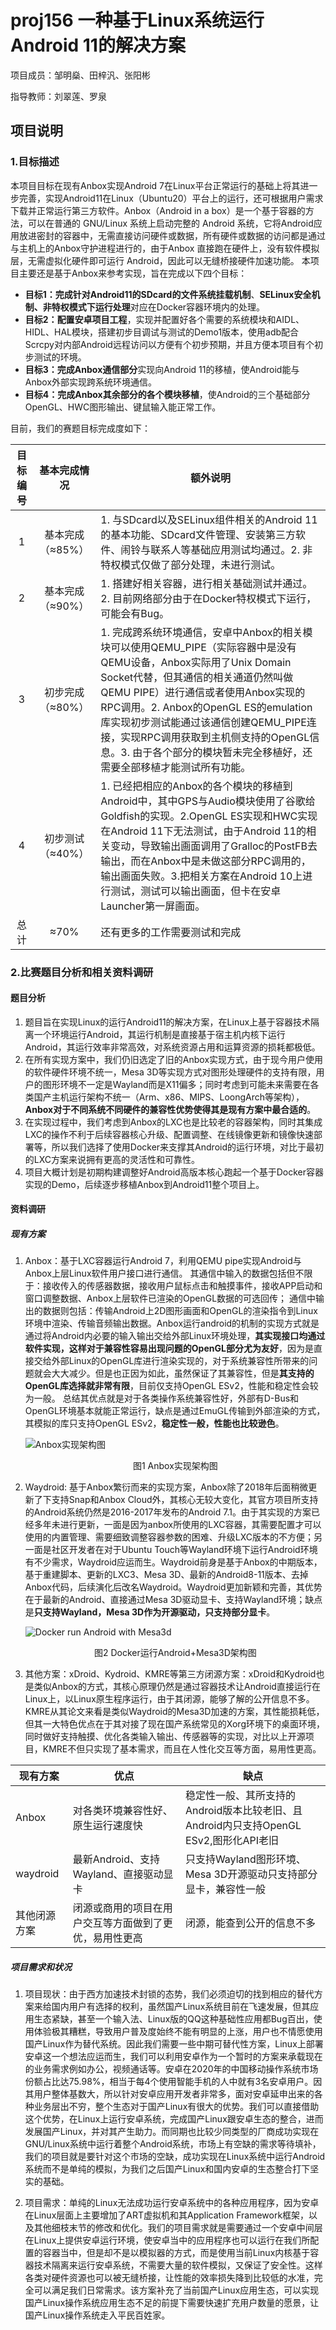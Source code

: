 # proj156 一种基于Linux系统运行Android 11的解决方案  

项目成员：邹明燊、田梓汎、张阳彬

指导教师：刘翠莲、罗泉

## 项目说明
### 1.目标描述  

本项目目标在现有Anbox实现Android 7在Linux平台正常运行的基础上将其进一步完善，实现Android11在Linux（Ubuntu20）平台上的运行，还可根据用户需求下载并正常运行第三方软件。Anbox（Android in a box）是一个基于容器的方法，可以在普通的 GNU/Linux 系统上启动完整的 Android 系统，它将Android应用放进密封的容器中，无需直接访问硬件或数据，所有硬件或数据的访问都是通过与主机上的Anbox守护进程进行的，由于Anbox 直接跑在硬件上，没有软件模拟层，无需虚拟化硬件即可运行 Android，因此可以无缝桥接硬件加速功能。
本项目主要还是基于Anbox来参考实现，旨在完成以下四个目标：

- **目标1：**完成针对Android11的**SDcard的文件系统挂载机制**、**SELinux安全机制、非特权模式下运行处理**对应在Docker容器环境内的处理。
- **目标2：**配置**安卓项目工程**，实现并配置好各个需要的系统模块和AIDL、HIDL、HAL模块，搭建初步目调试与测试的Demo1版本，使用adb配合Scrcpy对内部Android远程访问以方便有个初步预期，并且方便本项目有个初步测试的环境。
- **目标3：**完成**Anbox通信部分**实现向Android 11的移植，使Android能与Anbox外部实现跨系统环境通信。
- **目标4：**完成**Anbox其余部分的各个模块移植**，使Android的三个基础部分OpenGL、HWC图形输出、键鼠输入能正常工作。

目前，我们的赛题目标完成度如下：

| 目标编号 |   基本完成情况   | 额外说明                                                     |
| :------: | :--------------: | ------------------------------------------------------------ |
|    1     | 基本完成（≈85%） | 1. 与SDcard以及SELinux组件相关的Android 11的基本功能、SDcard文件管理、安装第三方软件、闹铃与联系人等基础应用测试均通过。2. 非特权模式仅做了部分处理，未进行测试。 |
|    2     | 基本完成（≈90%） | 1. 搭建好相关容器，进行相关基础测试并通过。2. 目前网络部分由于在Docker特权模式下运行，可能会有Bug。 |
|    3     | 初步完成（≈80%） | 1. 完成跨系统环境通信，安卓中Anbox的相关模块可以使用QEMU_PIPE（实际容器中是没有QEMU设备，Anbox实际用了Unix Domain Socket代替，但其通信的相关通道仍然叫做QEMU PIPE）进行通信或者使用Anbox实现的RPC调用。2. Anbox的OpenGL ES的emulation库实现初步测试能通过该通信创建QEMU_PIPE连接，实现RPC调用获取到主机侧支持的OpenGL信息。3. 由于各个部分的模块暂未完全移植好，还需要全部移植才能测试所有功能。 |
|    4     | 初步测试（≈40%） | 1. 已经把相应的Anbox的各个模块的移植到Android中，其中GPS与Audio模块使用了谷歌给Goldfish的实现。2.OpenGL ES实现和HWC实现在Android 11下无法测试，由于Android 11的相关变动，导致输出画面调用了Gralloc的PostFB去输出，而在Anbox中是未做这部分RPC调用的，输出画面失败。3.把相关方案在Android 10上进行测试，测试可以输出画面，但卡在安卓Launcher第一屏画面。 |
|   总计   |       ≈70%       | 还有更多的工作需要测试和完成                                 |

### 2.比赛题目分析和相关资料调研  

#### 题目分析

1) 题目旨在实现Linux的运行Android11的解决方案，在Linux上基于容器技术隔离一个环境运行Android，其运行机制是直接基于宿主机内核下运行Android，其运行效率非常高效，对系统资源占用和运算资源的损耗都极低。  
2) 在所有实现方案中，我们仍旧选定了旧的Anbox实现方式，由于现今用户使用的软件硬件环境不统一，Mesa 3D等实现方式对图形处理硬件的支持有限，用户的图形环境不一定是Wayland而是X11偏多；同时考虑到可能未来需要在各类国产主机运行架构不统一（Arm、x86、MIPS、LoongArch等架构），**Anbox对于不同系统不同硬件的兼容性优势使得其是现有方案中最合适的**。  
3) 在实现过程中，我们考虑到Anbox的LXC也是比较老的容器架构，同时其集成LXC的操作不利于后续容器核心升级、配置调整、在线镜像更新和镜像快速部署等，所以我们选择了使用Docker来支撑其Android的运行环境，对比于最初的LXC方案来说拥有更高的灵活性和可靠性。  
4) 项目大概计划是初期构建调整好Android高版本核心跑起一个基于Docker容器实现的Demo，后续逐步移植Anbox到Android11整个项目上。

#### 资料调研  
##### 现有方案

1. Anbox：基于LXC容器运行Android 7，利用QEMU pipe实现Android与Anbox上层Linux软件用户接口进行通信。    其通信中输入的数据包括但不限于：接收传入的传感器数据，接收用户鼠标点击和触摸事件，接收APP启动和窗口调整数据、Anbox上层软件已渲染的OpenGL数据的可选回传；    通信中输出的数据则包括：传输Android上2D图形画面和OpenGL的渲染指令到Linux环境中渲染、传输音频输出数据。Anbox运行android的机制的实现方式就是通过将Android内必要的输入输出交给外部Linux环境处理，**其实现接口均通过软件实现，这样对于兼容性容易出现问题的OpenGL部分尤为友好**，因为是直接交给外部Linux的OpenGL库进行渲染实现的，对于系统兼容性所带来的问题就会大大减少。但是也正因为如此，虽然保证了其兼容性，但是**其支持的OpenGL库选择就非常有限**，目前仅支持OpenGL ESv2，性能和稳定性会较为一般。    总结其优点就是对于各类操作系统兼容性好，外部有D-Bus和OpenGL环境基本就能正常运行，缺点是通过EmuGL传输到外部渲染的方式，其模拟的库只支持OpenGL ESv2，**稳定性一般，性能也比较逊色**。  

    ![Anbox实现架构图](images/Anbox.png)

    <center>图1 Anbox实现架构图</center>

2. Waydroid: 基于Anbox繁衍而来的实现方案，Anbox除了2018年后面稍微更新了下支持Snap和Anbox Cloud外，其核心无较大变化，其官方项目所支持的Android系统仍然是2016-2017年发布的Android 7.1。由于其实现的方案已经多年未进行更新，一面是因为anbox所使用的LXC容器，其需要配置才可以使用的内置管理、需要细致调整容器参数的困难、升级LXC版本的不方便；另一面是社区开发者在对于Ubuntu Touch等Wayland环境下运行Android环境有不少需求，Waydroid应运而生。Waydroid前身是基于Anbox的中期版本，基于重建脚本、更新的LXC3、Mesa 3D、最新的Android8-11版本、去掉Anbox代码，后续演化后改名Waydroid。Waydroid更加新颖和完善，其优势在于最新的Android、直接通过Mesa 3D驱动显卡、支持Wayland环境；缺点是**只支持Wayland，Mesa 3D作为开源驱动，只支持部分显卡**。  

    ![Docker run Android with Mesa3d](images/Docker_run_Android_with_Mesa3d.png)

    <center>图2 Docker运行Android+Mesa3D架构图</center>

3. 其他方案：xDroid、Kydroid、KMRE等第三方闭源方案：xDroid和Kydroid也是类似Anbox的方式，其核心原理仍然是通过容器技术让Android直接运行在Linux上，以Linux原生程序运行，由于其闭源，能够了解的公开信息不多。KMRE从其论文来看是类似Waydroid的Mesa3D加速的方案，其性能损耗低，但其一大特色优点在于其对接了现在国产系统常见的Xorg环境下的桌面环境，同时做好支持触摸、优化各类输入输出、传感器等的实现，对比以上开源项目，KMRE不但只实现了基本需求，而且在人性化交互等方面，易用性更高。

| 现有方案 | 优点 | 缺点 |
| ------- | ------- | ------- |
| Anbox | 对各类环境兼容性好、原生运行速度快 | 稳定性一般、其所支持的Android版本比较老旧、且Android内只支持OpenGL ESv2,图形化API老旧 |
| waydroid | 最新Android、支持Wayland、直接驱动显卡 | 只支持Wayland图形环境、Mesa 3D开源驱动只支持部分显卡，兼容性一般 |
| 其他闭源方案 | 闭源或商用的项目在用户交互等方面做到了更优，易用性更高 | 闭源，能查到公开的信息不多 |

##### 项目需求和状况

1) 项目现状：由于西方加速技术封锁的态势，我们必须迫切的找到相应的替代方案来给国内用户有选择的权利，虽然国产Linux系统目前在飞速发展，但其应用生态紧缺，甚至一个输入法、Linux版的QQ这种基础性应用都Bug百出，使用体验极其糟糕，导致用户普及度始终不能有明显的上涨，用户也不情愿使用国产Linux作为替代系统。因此我们需要一些中期可替代性方案，Linux上部署安卓这一个想法应运而生，我们可以利用安卓作为一个暂时的方案来承载现在的业务需求例如办公，视频通话等。安卓在2020年的中国移动操作系统市场份额占比达75.98%，相当于每4个使用智能手机的人中就有3名安卓用户。因其用户整体基数大，所以针对安卓应用开发者非常多，面对安卓延申出来的各种业务层出不穷，整个生态对于国产Linux有很大的优势。我们可以直接借助这个优势，在Linux上运行安卓系统，完成国产Linux跟安卓生态的整合，进而发展国产Linux，并对其产生助力。而同期也比较少同类型的厂商成功实现在GNU/Linux系统中运行着整个Android系统，市场上有空缺的需求等待填补，我们的项目就是要针对这个市场的空缺，成功实现在Linux系统中运行Android系统而不是单纯的模拟，为我们之后国产Linux和国内安卓的生态整合打下坚实的基础。  

2) 项目需求：单纯的Linux无法成功运行安卓系统中的各种应用程序，因为安卓在Linux层面上主要增加了ART虚拟机和其Application Framework框架，以及其他细枝末节的修改和优化。我们的项目需求就是需要通过一个安卓中间层在Linux上提供安卓运行环境，使安卓当中的应用程序也可以运行在我们所配置的容器当中，但是却不是以模拟器的方式，而是使用当前Linux内核基于容器技术隔离来运行安卓系统，不需要大量的软件模拟，又保证了安全性。这样各类对硬件资源也可以被无缝桥接，让性能的效率损失降到比较低的水准，完全可以满足我们日常需求。该方案补充了当前国产Linux应用生态，可以实现国产Linux操作系统应用生态不足的前提下需要快速扩充用户数量的愿景，让国产Linux操作系统走入平民百姓家。  
